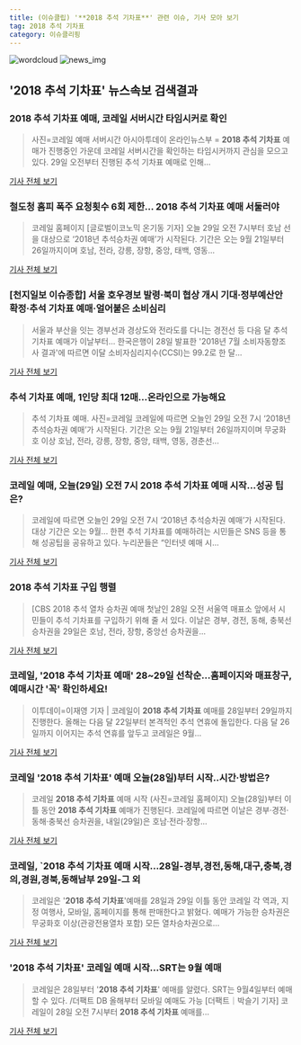 ```yaml
---
title: (이슈클립) '**2018 추석 기차표**' 관련 이슈, 기사 모아 보기
tag: 2018 추석 기차표
category: 이슈클리핑
---
```

![wordcloud](https://s3.ap-northeast-2.amazonaws.com/lyrics101-wordcloud/2018-08-29-1535494905.png)
![news_img](https://user-images.githubusercontent.com/42597476/44507050-1206f400-a6e4-11e8-8d98-7ffbfebb353f.png)
## **'**2018 추석 기차표**'** 뉴스속보 검색결과
### **2018 추석 기차표** 예매, 코레일 서버시간 타임시커로 확인

>사진=코레일 예매 서버시간 아시아투데이 온라인뉴스부 = **2018 추석 기차표** 예매가 진행중인 가운데 코레일 서버시간을 확인하는 타임시커까지 관심을 모으고 있다. 29일 오전부터 진행된 추석 기차표 예매로 인해...

<a href="http://www.asiatoday.co.kr/view.php?key=20180829000708207" target="_blank">기사 전체 보기</a>

### 철도청 홈피 폭주 요청횟수 6회 제한... **2018 추석 기차표** 예매 서둘러야

>코레일 홈페이지 [글로벌이코노믹 온기동 기자] 오늘 29일 오전 7시부터 호남 선을 대상으로 ‘2018년 추석승차권 예매’가 시작된다. 기간은 오는 9월 21일부터 26일까지이며 호남, 전라, 강릉, 장항, 중앙, 태백, 영동...

<a href="http://www.g-enews.com/ko-kr/news/article/news_all/2018082906561769984e4869c120_1/article.html" target="_blank">기사 전체 보기</a>

### [천지일보 이슈종합] 서울 호우경보 발령·북미 협상 개시 기대·정부예산안 확정·추석 기차표 예매·얼어붙은 소비심리

>서울과 부산을 잇는 경부선과 경상도와 전라도를 다니는 경전선 등 다음 달 추석 기차표 예매가 이날부터... 한국은행이 28일 발표한 '2018년 7월 소비자동향조사 결과'에 따르면 이달 소비자심리지수(CCSI)는 99.2로 한 달...

<a href="http://www.newscj.com/news/articleView.html?idxno=550218" target="_blank">기사 전체 보기</a>

### 추석 기차표 예매, 1인당 최대 12매…온라인으로 가능해요

>추석 기차표 예매. 사진=코레일 코레일에 따르면 오늘인 29일 오전 7시 ‘2018년 추석승차권 예매’가 시작된다. 기간은 오는 9월 21일부터 26일까지이며 무궁화호 이상 호남, 전라, 강릉, 장항, 중앙, 태백, 영동, 경춘선...

<a href="http://news20.busan.com/controller/newsController.jsp?newsId=20180829000014" target="_blank">기사 전체 보기</a>

### 코레일 예매, 오늘(29일) 오전 7시 **2018 추석 기차표** 예매 시작…성공 팁은?

>코레일에 따르면 오늘인 29일 오전 7시 ‘2018년 추석승차권 예매’가 시작된다. 대상 기간은 오는 9월... 한편 추석 기차표를 예매하려는 시민들은 SNS 등을 통해 성공팁을 공유하고 있다. 누리꾼들은 “인터넷 예매 시...

<a href="http://www.kookje.co.kr/news2011/asp/newsbody.asp?code=0300&key=20180829.99099013085" target="_blank">기사 전체 보기</a>

### **2018 추석 기차표** 구입 행렬

>[CBS 2018 추석 열차 승차권 예매 첫날인 28일 오전 서울역 매표소 앞에서 시민들이 추석 기차표를 구입하기 위해 줄 서 있다. 이날은 경부, 경전, 동해, 충북선 승차권을 29일은 호남, 전라, 장항, 중앙선 승차권을...

<a href="http://www.nocutnews.co.kr/news/5022309" target="_blank">기사 전체 보기</a>

### 코레일, '**2018 추석 기차표** 예매' 28~29일 선착순…홈페이지와 매표창구, 예매시간 '꼭' 확인하세요!

>이투데이=이재영 기자 | 코레일이 **2018 추석 기차표** 예매를 28일부터 29일까지 진행한다. 올해는 다음 달 22일부터 본격적인 추석 연휴에 돌입한다. 다음 달 26일까지 이어지는 추석 연휴를 앞두고 코레일은 9월...

<a href="http://www.etoday.co.kr/news/section/newsview.php?idxno=1656679" target="_blank">기사 전체 보기</a>

### 코레일 '**2018 추석 기차표**' 예매 오늘(28일)부터 시작..시간·방법은?

>코레일 **2018 추석 기차표** 예매 시작 (사진=코레일 홈페이지) 오늘(28일)부터 이틀 동안 **2018 추석 기차표** 예매가 진행된다. 코레일에 따르면 이날은 경부·경전·동해·충북선 승차권을, 내일(29일)은 호남·전라·장항...

<a href="http://news.hankyung.com/article/201808283351I" target="_blank">기사 전체 보기</a>

### 코레일, `**2018 추석 기차표** 예매 시작…28일-경부,경전,동해,대구,충북,경의,경원,경북,동해남부 29일-그 외

>코레일은 '**2018 추석 기차표**'예매를 28일과 29일 이틀 동안 코레일 각 역과, 지정 여행사, 모바일, 홈페이지를 통해 판매한다고 밝혔다. 예매가 가능한 승차권은 무궁화호 이상(관광전용열차 포함) 모든 열차승차권으로...

<a href="http://www.gyotongn.com/news/articleView.html?idxno=196985" target="_blank">기사 전체 보기</a>

### '**2018 추석 기차표**' 코레일 예매 시작…SRT는 9월 예매

>코레일은 28일부터 '**2018 추석 기차표**' 예매를 알렸다. SRT는 9월4일부터 예매할 수 있다. /더팩트 DB 올해부터 모바일 예매도 가능 [더팩트｜박슬기 기자] 코레일이 28일 오전 7시부터 **2018 추석 기차표** 예매를...

<a href="http://news.tf.co.kr/read/life/1731799.htm" target="_blank">기사 전체 보기</a>


